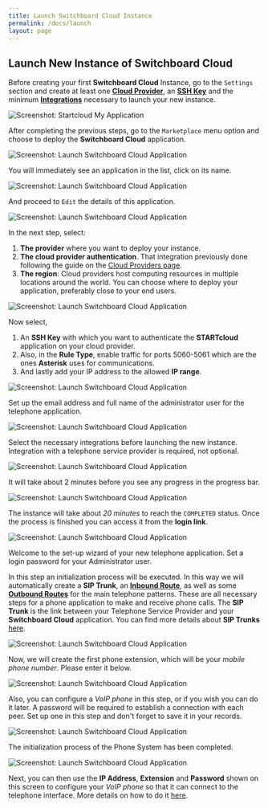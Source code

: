```yaml
---
title: Launch Switchboard Cloud Instance
permalink: /docs/launch
layout: page
---
```


## Launch New Instance of Switchboard Cloud


Before creating your first **Switchboard Cloud** Instance, go to the `Settings` section and create at least one [**Cloud Provider**](./../docs/cloud_provider), an [**SSH Key**](./../docs/ssh_key) and the minimum [**Integrations**](./../docs/twilio) necessary to launch your new instance.


![Screenshot: Startcloud My Application](./../images/startcloud_main.png)


After completing the previous steps, go to the `Marketplace` menu option and choose to deploy the **Switchboard Cloud** application.


![Screenshot: Launch Switchboard Cloud Application](./../images/launch_step1.png)


You will immediately see an application in the list, click on its name.

![Screenshot: Launch Switchboard Cloud Application](./../images/launch_step2.png)


And proceed to `Edit` the details of this application.

![Screenshot: Launch Switchboard Cloud Application](./../images/launch_step3.png)


In the next step, select:
1. **The provider** where you want to deploy your instance.
2. **The cloud provider authentication**. That integration previously done following the guide on the [Cloud Providers page](./../docs/cloud_provider).
3. **The region**: Cloud providers host computing resources in multiple locations around the world. You can choose where to deploy your application, preferably close to your end users.

![Screenshot: Launch Switchboard Cloud Application](./../images/launch_step4.png)


Now select,
1. An **SSH Key** with which you want to authenticate the **STARTcloud** application on your cloud provider.
2. Also, in the **Rule Type**, enable traffic for ports 5060-5061 which are the ones **Asterisk** uses for communications.
3. And lastly add your IP address to the allowed **IP range**.

![Screenshot: Launch Switchboard Cloud Application](./../images/launch_step5.png)


Set up the email address and full name of the administrator user for the telephone application.

![Screenshot: Launch Switchboard Cloud Application](./../images/launch_step6.png)


Select the necessary integrations before launching the new instance. Integration with a telephone service provider is required, not optional.

![Screenshot: Launch Switchboard Cloud Application](./../images/launch_step7.png)


It will take about 2 minutes before you see any progress in the progress bar.


![Screenshot: Launch Switchboard Cloud Application](./../images/launch_step8.png)


The instance will take about _20 minutes_ to reach the `COMPLETED` status. Once the process is finished you can access it from the **login link**.


![Screenshot: Launch Switchboard Cloud Application](./../images/launch_step8_2.png)


Welcome to the set-up wizard of your new telephone application. Set a login password for your Administrator user.

In this step an initialization process will be executed. In this way we will automatically create a **SIP Trunk**, an [**Inbound Route**](./../docs/inbound_route), as well as some [**Outbound Routes**](./../docs/outbound_route) for the main telephone patterns. These are all necessary steps for a phone application to make and receive phone calls. The **SIP Trunk** is the link between your Telephone Service Provider and your **Switchboard Cloud** application. You can find more details about **SIP Trunks** [here](./../docs/trunk).


![Screenshot: Launch Switchboard Cloud Application](./../images/launch_step9.png)


Now, we will create the first phone extension, which will be your _mobile phone number_. Please enter it below.

![Screenshot: Launch Switchboard Cloud Application](./../images/launch_step10.png)


Also, you can configure a _VoIP phone_ in this step, or if you wish you can do it later. A password will be required to establish a connection with each peer. Set up one in this step and don't forget to save it in your records.

![Screenshot: Launch Switchboard Cloud Application](./../images/launch_step11.png)


The initialization process of the Phone System has been completed.

![Screenshot: Launch Switchboard Cloud Application](./../images/launch_step12.png)


Next, you can then use the **IP Address**, **Extension** and **Password** shown on this screen to configure your _VoIP phone_ so that it can connect to the telephone interface. More details on how to do it [here](./../docs/phone_config).
